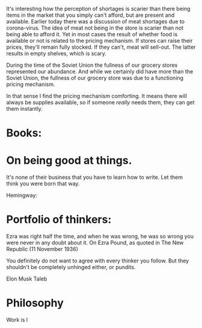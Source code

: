 

It's interesting how the perception of shortages is scarier than there being items in the market that you
simply can't afford, but are present and available. Earlier today there was a discussion of meat shortages
due to corona-virus. The idea of meat not being in the store is scarier than not being able to afford it.
Yet in most cases the result of whether food is available or not is related to the pricing mechanism.
If stores can raise their prices, they'll remain fully stocked. If they can't, meat will sell-out.
The latter results in empty shelves, which is scary. 

During the time of the Soviet Union the fullness of our grocery stores represented our abundance.
And while we certainly did have more than the Soviet Union, the fullness of our grocery store was due
to a functioning pricing mechanism. 

In that sense I find the pricing mechanism comforting. It means there will always be supplies available,
so if someone *really* needs them, they can get them instantly. 


# Books:

# On being good at things.
It's none of their business that you have to learn how to write.
Let them think you were born that way.


Hemingway:


# Portfolio of thinkers:
Ezra was right half the time, and when he was wrong, he was so wrong you were never in any doubt about it.
On Ezra Pound, as quoted in The New Republic (11 November 1936)

You definitely do not want to agree with every thinker you follow. But they shouldn't be completely
unhinged either, or pundits. 

Elon Musk
Taleb


# Philosophy

Work is l
